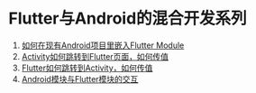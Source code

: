 # Flutter与Android的混合开发系列

1. [如何在现有Android项目里嵌入Flutter Module](https://juejin.im/post/5d6b6c176fb9a06b112ad620)
2. [Activity如何跳转到Flutter页面，如何传值](https://juejin.im/post/5d6bd7846fb9a06b047216bc)
3. [Flutter如何跳转到Activity，如何传值](https://juejin.im/post/5d7082fb6fb9a06acf2b7ac2)
4. [Android模块与Flutter模块的交互](https://juejin.im/post/5d70cced6fb9a06ad4516609)